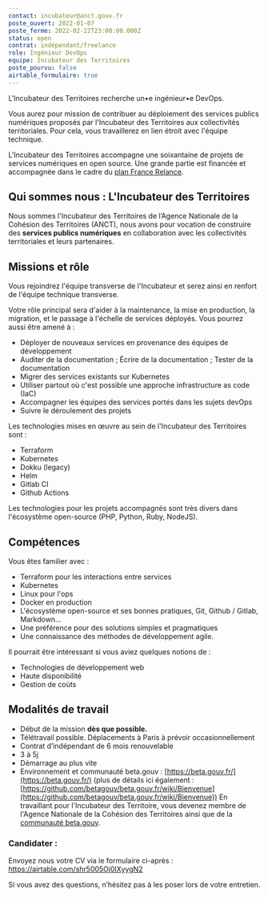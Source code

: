 ```yaml
---
contact: incubateur@anct.gouv.fr
poste_ouvert: 2022-01-07
poste_ferme: 2022-02-22T23:00:00.000Z
status: open
contrat: indépendant/freelance
role: Ingénieur DevOps
equipe: Incubateur des Territoires
poste_pourvu: false
airtable_formulaire: true
---
```

L'Incubateur des Territoires recherche un•e ingénieur•e DevOps.

Vous aurez pour mission de contribuer au déploiement des services publics numériques proposés par l'Incubateur des Territoires aux collectivités territoriales. Pour cela, vous travaillerez en lien étroit avec l'équipe technique. 

L'Incubateur des Territoires accompagne une soixantaine de projets de services numériques en open source. Une grande partie est financée et accompagnée dans le cadre du [plan France Relance](https://incubateur.anct.gouv.fr/actualites/resultats-de-la-consultation-nationale-france-relance-co-construction-de-services-numeriques/). 

## **Qui sommes nous : L'Incubateur des Territoires**

Nous sommes l'Incubateur des Territoires de l’Agence Nationale de la Cohésion des Territoires (ANCT), nous avons pour vocation de construire des **services publics numériques** en collaboration avec les collectivités territoriales et leurs partenaires.

## **Missions et rôle**

Vous rejoindrez l'équipe transverse de l'Incubateur et serez ainsi en renfort de l'équipe technique transverse.

Votre rôle principal sera d'aider à la maintenance, la mise en production, la migration, et le passage à l'échelle de services déployés. Vous pourrez aussi être amené à :

- Déployer de nouveaux services en provenance des équipes de développement
- Auditer de la documentation ; Écrire de la documentation ; Tester de la documentation
- Migrer des services existants sur Kubernetes
- Utiliser partout où c'est possible une approche infrastructure as code (IaC)
- Accompagner les équipes des services portés dans les sujets devOps
- Suivre le déroulement des projets

Les technologies mises en œuvre au sein de l'Incubateur des Territoires sont :

- Terraform
- Kubernetes
- Dokku (legacy)
- Helm
- Gitlab CI
- Github Actions

Les technologies pour les projets accompagnés sont très divers dans l'écosystème open-source (PHP, Python, Ruby, NodeJS).

## **Compétences**

Vous êtes familier avec :

- Terraform pour les interactions entre services
- Kubernetes
- Linux pour l'ops
- Docker en production
- L'écosystème open-source et ses bonnes pratiques, Git, Github / Gitlab, Markdown…
- Une préférence pour des solutions simples et pragmatiques
- Une connaissance des méthodes de développement agile.

Il pourrait être intéressant si vous aviez quelques notions de :

- Technologies de développement web
- Haute disponibilité
- Gestion de coùts

## **Modalités de travail**

- Début de la mission **dès que possible.**
- Télétravail possible. Déplacements à Paris à prévoir occasionnellement
- Contrat d’indépendant de 6 mois renouvelable
- 3 à 5j
- Démarrage au plus vite
- Environnement et communauté beta.gouv : [https://beta.gouv.fr/](https://beta.gouv.fr/) (plus de détails ici également : [https://github.com/betagouv/beta.gouv.fr/wiki/Bienvenue](https://github.com/betagouv/beta.gouv.fr/wiki/Bienvenue)) En travaillant pour l'Incubateur des Territoire, vous devenez membre de l'Agence Nationale de la Cohésion des Territoires ainsi que de la [communauté beta.gouv](https://doc.incubateur.net/communaute/travailler-a-beta-gouv/bienvenue).

### Candidater :

Envoyez nous votre CV via le formulaire ci-après : https://airtable.com/shr5005Oj0lXyygN2

Si vous avez des questions, n’hésitez pas à les poser lors de votre entretien.

